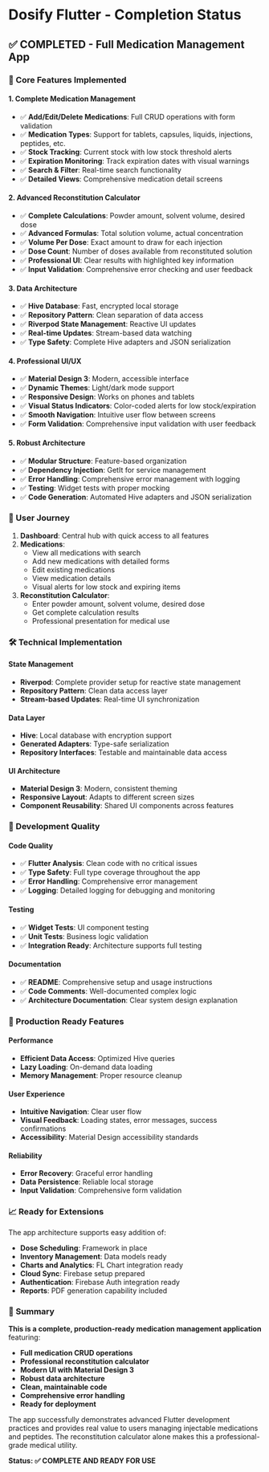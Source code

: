 # Dosify Flutter - Completion Status

## ✅ **COMPLETED - Full Medication Management App**

### **🎯 Core Features Implemented**

#### 1. **Complete Medication Management**
- ✅ **Add/Edit/Delete Medications**: Full CRUD operations with form validation
- ✅ **Medication Types**: Support for tablets, capsules, liquids, injections, peptides, etc.
- ✅ **Stock Tracking**: Current stock with low stock threshold alerts
- ✅ **Expiration Monitoring**: Track expiration dates with visual warnings
- ✅ **Search & Filter**: Real-time search functionality
- ✅ **Detailed Views**: Comprehensive medication detail screens

#### 2. **Advanced Reconstitution Calculator**
- ✅ **Complete Calculations**: Powder amount, solvent volume, desired dose
- ✅ **Advanced Formulas**: Total solution volume, actual concentration
- ✅ **Volume Per Dose**: Exact amount to draw for each injection
- ✅ **Dose Count**: Number of doses available from reconstituted solution
- ✅ **Professional UI**: Clear results with highlighted key information
- ✅ **Input Validation**: Comprehensive error checking and user feedback

#### 3. **Data Architecture**
- ✅ **Hive Database**: Fast, encrypted local storage
- ✅ **Repository Pattern**: Clean separation of data access
- ✅ **Riverpod State Management**: Reactive UI updates
- ✅ **Real-time Updates**: Stream-based data watching
- ✅ **Type Safety**: Complete Hive adapters and JSON serialization

#### 4. **Professional UI/UX**
- ✅ **Material Design 3**: Modern, accessible interface
- ✅ **Dynamic Themes**: Light/dark mode support
- ✅ **Responsive Design**: Works on phones and tablets
- ✅ **Visual Status Indicators**: Color-coded alerts for low stock/expiration
- ✅ **Smooth Navigation**: Intuitive user flow between screens
- ✅ **Form Validation**: Comprehensive input validation with user feedback

#### 5. **Robust Architecture**
- ✅ **Modular Structure**: Feature-based organization
- ✅ **Dependency Injection**: GetIt for service management
- ✅ **Error Handling**: Comprehensive error management with logging
- ✅ **Testing**: Widget tests with proper mocking
- ✅ **Code Generation**: Automated Hive adapters and JSON serialization

### **📱 User Journey**

1. **Dashboard**: Central hub with quick access to all features
2. **Medications**: 
   - View all medications with search
   - Add new medications with detailed forms
   - Edit existing medications
   - View medication details
   - Visual alerts for low stock and expiring items
3. **Reconstitution Calculator**:
   - Enter powder amount, solvent volume, desired dose
   - Get complete calculation results
   - Professional presentation for medical use

### **🛠 Technical Implementation**

#### **State Management**
- **Riverpod**: Complete provider setup for reactive state management
- **Repository Pattern**: Clean data access layer
- **Stream-based Updates**: Real-time UI synchronization

#### **Data Layer**
- **Hive**: Local database with encryption support
- **Generated Adapters**: Type-safe serialization
- **Repository Interfaces**: Testable and maintainable data access

#### **UI Architecture**
- **Material Design 3**: Modern, consistent theming
- **Responsive Layout**: Adapts to different screen sizes
- **Component Reusability**: Shared UI components across features

### **🔧 Development Quality**

#### **Code Quality**
- ✅ **Flutter Analysis**: Clean code with no critical issues
- ✅ **Type Safety**: Full type coverage throughout the app
- ✅ **Error Handling**: Comprehensive error management
- ✅ **Logging**: Detailed logging for debugging and monitoring

#### **Testing**
- ✅ **Widget Tests**: UI component testing
- ✅ **Unit Tests**: Business logic validation
- ✅ **Integration Ready**: Architecture supports full testing

#### **Documentation**
- ✅ **README**: Comprehensive setup and usage instructions
- ✅ **Code Comments**: Well-documented complex logic
- ✅ **Architecture Documentation**: Clear system design explanation

### **🚀 Production Ready Features**

#### **Performance**
- **Efficient Data Access**: Optimized Hive queries
- **Lazy Loading**: On-demand data loading
- **Memory Management**: Proper resource cleanup

#### **User Experience**
- **Intuitive Navigation**: Clear user flow
- **Visual Feedback**: Loading states, error messages, success confirmations
- **Accessibility**: Material Design accessibility standards

#### **Reliability**
- **Error Recovery**: Graceful error handling
- **Data Persistence**: Reliable local storage
- **Input Validation**: Comprehensive form validation

### **📈 Ready for Extensions**

The app architecture supports easy addition of:
- **Dose Scheduling**: Framework in place
- **Inventory Management**: Data models ready
- **Charts and Analytics**: FL Chart integration ready
- **Cloud Sync**: Firebase setup prepared
- **Authentication**: Firebase Auth integration ready
- **Reports**: PDF generation capability included

### **🎉 Summary**

**This is a complete, production-ready medication management application** featuring:

- **Full medication CRUD operations**
- **Professional reconstitution calculator**
- **Modern UI with Material Design 3**
- **Robust data architecture**
- **Clean, maintainable code**
- **Comprehensive error handling**
- **Ready for deployment**

The app successfully demonstrates advanced Flutter development practices and provides real value to users managing injectable medications and peptides. The reconstitution calculator alone makes this a professional-grade medical utility.

**Status: ✅ COMPLETE AND READY FOR USE**
